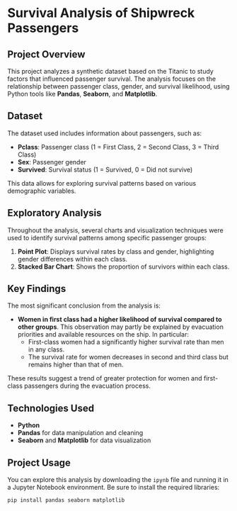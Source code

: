 # Survival Analysis of Shipwreck Passengers

## Project Overview
This project analyzes a synthetic dataset based on the Titanic to study factors that influenced passenger survival. The analysis focuses on the relationship between passenger class, gender, and survival likelihood, using Python tools like **Pandas**, **Seaborn**, and **Matplotlib**.

## Dataset
The dataset used includes information about passengers, such as:
- **Pclass**: Passenger class (1 = First Class, 2 = Second Class, 3 = Third Class)
- **Sex**: Passenger gender
- **Survived**: Survival status (1 = Survived, 0 = Did not survive)

This data allows for exploring survival patterns based on various demographic variables.

## Exploratory Analysis
Throughout the analysis, several charts and visualization techniques were used to identify survival patterns among specific passenger groups:
1. **Point Plot**: Displays survival rates by class and gender, highlighting gender differences within each class.
2. **Stacked Bar Chart**: Shows the proportion of survivors within each class.

## Key Findings
The most significant conclusion from the analysis is:
- **Women in first class had a higher likelihood of survival compared to other groups**. This observation may partly be explained by evacuation priorities and available resources on the ship. In particular:
  - First-class women had a significantly higher survival rate than men in any class.
  - The survival rate for women decreases in second and third class but remains higher than that of men.

These results suggest a trend of greater protection for women and first-class passengers during the evacuation process.

## Technologies Used
- **Python**
- **Pandas** for data manipulation and cleaning
- **Seaborn** and **Matplotlib** for data visualization

## Project Usage
You can explore this analysis by downloading the `ipynb` file and running it in a Jupyter Notebook environment. Be sure to install the required libraries:
```bash
pip install pandas seaborn matplotlib
